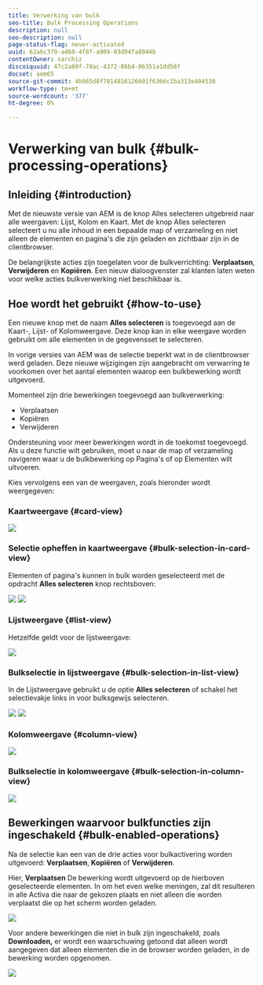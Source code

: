 ```yaml
---
title: Verwerking van bulk
seo-title: Bulk Processing Operations
description: null
seo-description: null
page-status-flag: never-activated
uuid: 62a6c379-a460-4f8f-a909-03d04fa8944b
contentOwner: sarchiz
discoiquuid: 47c2a80f-78ac-4372-86b4-06351a1dd58f
docset: aem65
source-git-commit: 4b965d8f7814816126601f6366c1ba313e404538
workflow-type: tm+mt
source-wordcount: '377'
ht-degree: 0%

---
```



# Verwerking van bulk {#bulk-processing-operations}

## Inleiding {#introduction}

Met de nieuwste versie van AEM is de knop Alles selecteren uitgebreid naar alle weergaven: Lijst, Kolom en Kaart. Met de knop Alles selecteren selecteert u nu alle inhoud in een bepaalde map of verzameling en niet alleen de elementen en pagina&#39;s die zijn geladen en zichtbaar zijn in de clientbrowser.

De belangrijkste acties zijn toegelaten voor de bulkverrichting: **Verplaatsen**, **Verwijderen** en **Kopiëren**. Een nieuw dialoogvenster zal klanten laten weten voor welke acties bulkverwerking niet beschikbaar is.

## Hoe wordt het gebruikt {#how-to-use}

Een nieuwe knop met de naam **Alles selecteren** is toegevoegd aan de Kaart-, Lijst- of Kolomweergave. Deze knop kan in elke weergave worden gebruikt om alle elementen in de gegevensset te selecteren.

In vorige versies van AEM was de selectie beperkt wat in de clientbrowser werd geladen. Deze nieuwe wijzigingen zijn aangebracht om verwarring te voorkomen over het aantal elementen waarop een bulkbewerking wordt uitgevoerd.

Momenteel zijn drie bewerkingen toegevoegd aan bulkverwerking:

* Verplaatsen
* Kopiëren
* Verwijderen

Ondersteuning voor meer bewerkingen wordt in de toekomst toegevoegd.
Als u deze functie wilt gebruiken, moet u naar de map of verzameling navigeren waar u de bulkbewerking op Pagina&#39;s of op Elementen wilt uitvoeren.

Kies vervolgens een van de weergaven, zoals hieronder wordt weergegeven:

### Kaartweergave {#card-view}

![](assets/unu.png)

### Selectie opheffen in kaartweergave {#bulk-selection-in-card-view}

Elementen of pagina&#39;s kunnen in bulk worden geselecteerd met de opdracht **Alles selecteren** knop rechtsboven:

![](assets/doi.png) ![](assets/trei.png)

### Lijstweergave {#list-view}

Hetzelfde geldt voor de lijstweergave:

![](assets/patru_modified.png)

### Bulkselectie in lijstweergave {#bulk-selection-in-list-view}

In de Lijstweergave gebruikt u de optie **Alles selecteren** of schakel het selectievakje links in voor bulksgewijs selecteren.

![](assets/cinci.png) ![](assets/sase.png)

### Kolomweergave {#column-view}

![](assets/sapte.png)

### Bulkselectie in kolomweergave {#bulk-selection-in-column-view}

![](assets/opt.png)

## Bewerkingen waarvoor bulkfuncties zijn ingeschakeld {#bulk-enabled-operations}

Na de selectie kan een van de drie acties voor bulkactivering worden uitgevoerd: **Verplaatsen**, **Kopiëren** of **Verwijderen**.

Hier, **Verplaatsen** De bewerking wordt uitgevoerd op de hierboven geselecteerde elementen. In om het even welke meningen, zal dit resulteren in alle Activa die naar de gekozen plaats en niet alleen die worden verplaatst die op het scherm worden geladen.

![](assets/noua.png)

Voor andere bewerkingen die niet in bulk zijn ingeschakeld, zoals **Downloaden,** er wordt een waarschuwing getoond dat alleen wordt aangegeven dat alleen elementen die in de browser worden geladen, in de bewerking worden opgenomen.

![](assets/zece.png)
